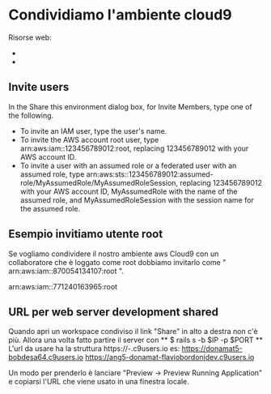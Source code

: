 # Condividiamo l'ambiente cloud9


Risorse web:

* [](https://docs.aws.amazon.com/cloud9/latest/user-guide/share-environment.html)
* [](https://docs.aws.amazon.com/cloud9/latest/user-guide/share-environment.html#share-environment-invite-user)




## Invite users

In the Share this environment dialog box, for Invite Members, type one of the following.

* To invite an IAM user, type the user's name.
* To invite the AWS account root user, type arn:aws:iam::123456789012:root, replacing 123456789012 with your AWS account ID.
* To invite a user with an assumed role or a federated user with an assumed role, type arn:aws:sts::123456789012:assumed-role/MyAssumedRole/MyAssumedRoleSession, replacing 123456789012 with your AWS account ID, MyAssumedRole with the name of the assumed role, and MyAssumedRoleSession with the session name for the assumed role.




## Esempio invitiamo utente root

Se vogliamo condividere il nostro ambiente aws Cloud9 con un collaboratore che è loggato come root dobbiamo invitarlo come " arn:aws:iam::870054134107:root ".

arn:aws:iam::771240163965:root



## URL per web server development shared

Quando apri un workspace condiviso il link "Share" in alto a destra non c'è più.
Allora una volta fatto partire il server con ** $ rails s -b $IP -p $PORT **
L'url da usare ha la struttura https://<nomeworkspace>-<nomeutentec9>.c9users.io
es:
    https://donamat5-bobdesa64.c9users.io
    https://ang5-donamat-flaviobordonidev.c9users.io

Un modo per prenderlo è lanciare "Preview -> Preview Running Application" e copiarsi l'URL che viene usato in una finestra locale.
